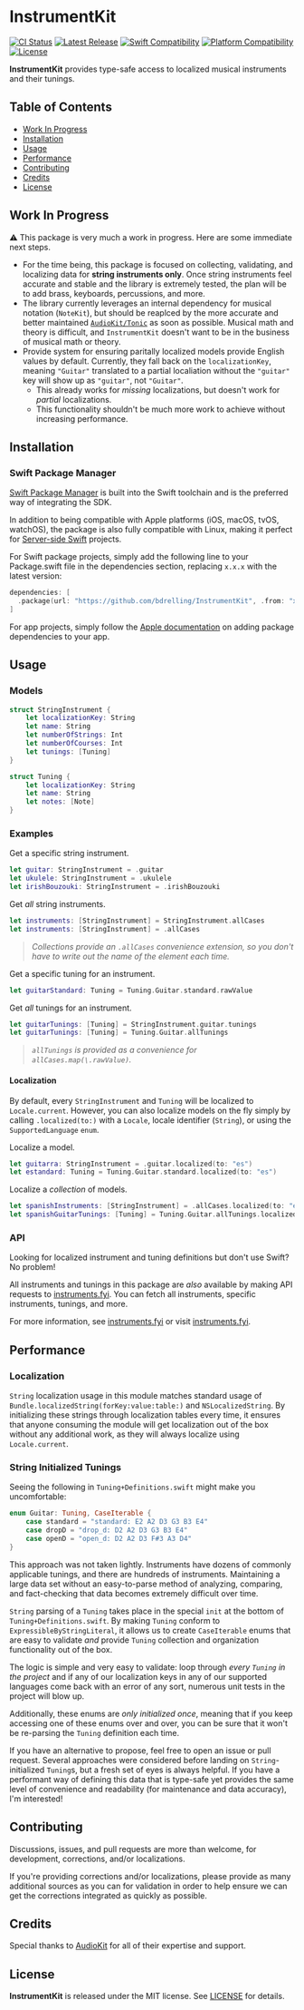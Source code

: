 # InstrumentKit

[![CI Status](https://github.com/bdrelling/InstrumentKit/actions/workflows/tests.yml/badge.svg)](https://github.com/bdrelling/InstrumentKit/actions/workflows/tests.yml)
[![Latest Release](https://img.shields.io/github/v/tag/bdrelling/InstrumentKit?color=blue&label=latest)](https://github.com/bdrelling/InstrumentKit/releases)
[![Swift Compatibility](https://img.shields.io/endpoint?url=https%3A%2F%2Fswiftpackageindex.com%2Fapi%2Fpackages%2Fbdrelling%2FInstrumentKit%2Fbadge%3Ftype%3Dswift-versions)](https://swiftpackageindex.com/bdrelling/InstrumentKit)
[![Platform Compatibility](https://img.shields.io/endpoint?url=https%3A%2F%2Fswiftpackageindex.com%2Fapi%2Fpackages%2Fbdrelling%2FInstrumentKit%2Fbadge%3Ftype%3Dplatforms)](https://swiftpackageindex.com/bdrelling/InstrumentKit)
[![License](https://img.shields.io/github/license/bdrelling/InstrumentKit)](https://github.com/bdrelling/InstrumentKit/blob/main/LICENSE)

**InstrumentKit** provides type-safe access to localized musical instruments and their tunings.

## Table of Contents

- [Work In Progress](#work-in-progress)
- [Installation](#installation)
- [Usage](#usage)
- [Performance](#performance)
- [Contributing](#contributing)
- [Credits](#credits)
- [License](#license)

## Work In Progress

:warning: This package is very much a work in progress. Here are some immediate next steps.

- For the time being, this package is focused on collecting, validating, and localizing data for **string instruments only**. Once string instruments feel accurate and stable and the library is extremely tested, the plan will be to add brass, keyboards, percussions, and more.
- The library currently leverages an internal dependency for musical notation (`NoteKit`), but should be reaplced by the more accurate and better maintained [`AudioKit/Tonic`](https://github.com/AudioKit/Tonic) as soon as possible. Musical math and theory is difficult, and `InstrumentKit` doesn't want to be in the business of musical math or theory.
- Provide system for ensuring paritally localized models provide English values by default. Currently, they fall back on the `localizationKey`, meaning `"Guitar"` translated to a partial localiation without the `"guitar"` key will show up as `"guitar"`, not `"Guitar"`.
  - This already works for _missing_ localizations, but doesn't work for _partial_ localizations.
  - This functionality shouldn't be much more work to achieve without increasing performance.

## Installation

### Swift Package Manager

[Swift Package Manager](https://swift.org/package-manager/) is built into the Swift toolchain and is the preferred way of integrating the SDK.

In addition to being compatible with Apple platforms (iOS, macOS, tvOS, watchOS), the package is also fully compatible with Linux, making it perfect for [Server-side Swift](https://www.swift.org/server/) projects.

For Swift package projects, simply add the following line to your Package.swift file in the dependencies section, replacing `x.x.x` with the latest version:

```swift
dependencies: [
  .package(url: "https://github.com/bdrelling/InstrumentKit", .from: "x.x.x"),
]
```

For app projects, simply follow the [Apple documentation](https://developer.apple.com/documentation/xcode/adding_package_dependencies_to_your_app) on adding package dependencies to your app.

## Usage

### Models

```swift
struct StringInstrument {
    let localizationKey: String
    let name: String
    let numberOfStrings: Int
    let numberOfCourses: Int
    let tunings: [Tuning]
}
```

```swift
struct Tuning {
    let localizationKey: String
    let name: String
    let notes: [Note]
}
```

### Examples

Get a specific string instrument.

```swift
let guitar: StringInstrument = .guitar
let ukulele: StringInstrument = .ukulele
let irishBouzouki: StringInstrument = .irishBouzouki
```

Get _all_ string instruments.

```swift
let instruments: [StringInstrument] = StringInstrument.allCases
let instruments: [StringInstrument] = .allCases
```

> _Collections provide an `.allCases` convenience extension, so you don't have to write out the name of the element each time._

Get a specific tuning for an instrument.

```swift
let guitarStandard: Tuning = Tuning.Guitar.standard.rawValue
```

Get _all_ tunings for an instrument.

```swift
let guitarTunings: [Tuning] = StringInstrument.guitar.tunings
let guitarTunings: [Tuning] = Tuning.Guitar.allTunings
```

> _`allTunings` is provided as a convenience for `allCases.map(\.rawValue)`._

#### Localization

By default, every `StringInstrument` and `Tuning` will be localized to `Locale.current`. However, you can also localize models on the fly simply by calling `.localized(to:)` with a `Locale`, locale identifier (`String`), or using the `SupportedLanguage` `enum`.

Localize a model.

```swift
let guitarra: StringInstrument = .guitar.localized(to: "es")
let estandard: Tuning = Tuning.Guitar.standard.localized(to: "es")
```

Localize a _collection_ of models.

```swift
let spanishInstruments: [StringInstrument] = .allCases.localized(to: "es")
let spanishGuitarTunings: [Tuning] = Tuning.Guitar.allTunings.localized(to: "es")
```

### API

Looking for localized instrument and tuning definitions but don't use Swift? No problem!

All instruments and tunings in this package are _also_ available by making API requests to [instruments.fyi](https://instruments.fyi). You can fetch all instruments, specific instruments, tunings, and more.

For more information, see [instruments.fyi](https://github.com/bdrelling/instruments.fyi) or visit [instruments.fyi](https://instruments.fyi).

## Performance

### Localization

`String` localization usage in this module matches standard usage of `Bundle.localizedString(forKey:value:table:)` and `NSLocalizedString`. By initializing these strings through localization tables every time, it ensures that anyone consuming the module will get localization out of the box without any additional work, as they will always localize using `Locale.current`.

### String Initialized Tunings

Seeing the following in `Tuning+Definitions.swift` might make you uncomfortable:

```swift
enum Guitar: Tuning, CaseIterable {
    case standard = "standard: E2 A2 D3 G3 B3 E4"
    case dropD = "drop_d: D2 A2 D3 G3 B3 E4"
    case openD = "open_d: D2 A2 D3 F#3 A3 D4"
}
```

This approach was not taken lightly. Instruments have dozens of commonly applicable tunings, and there are hundreds of instruments. Maintaining a large data set without an easy-to-parse method of analyzing, comparing, and fact-checking that data becomes extremely difficult over time.

`String` parsing of a `Tuning` takes place in the special `init` at the bottom of `Tuning+Definitions.swift`. By making `Tuning` conform to `ExpressibleByStringLiteral`, it allows us to create `CaseIterable` enums that are easy to validate _and_ provide `Tuning` collection and organization functionality out of the box.

The logic is simple and very easy to validate: loop through _every `Tuning` in the project_ and if any of our localization keys in any of our supported languages come back with an error of any sort, numerous unit tests in the project will blow up.

Additionally, these enums are _only initialized once_, meaning that if you keep accessing one of these enums over and over, you can be sure that it won't be re-parsing the `Tuning` definition each time.

If you have an alternative to propose, feel free to open an issue or pull request. Several approaches were considered before landing on `String`-initialized `Tuning`s, but a fresh set of eyes is always helpful. If you have a performant way of defining this data that is type-safe yet provides the same level of convenience and readability (for maintenance and data accuracy), I'm interested!

## Contributing

Discussions, issues, and pull requests are more than welcome, for development, corrections, and/or localizations.

If you're providing corrections and/or localizations, please provide as many additional sources as you can for validation in order to help ensure we can get the corrections integrated as quickly as possible.

## Credits

Special thanks to [AudioKit](https://github.com/AudioKit/AudioKit) for all of their expertise and support.

## License

**InstrumentKit** is released under the MIT license. See [LICENSE](/LICENSE) for details.
